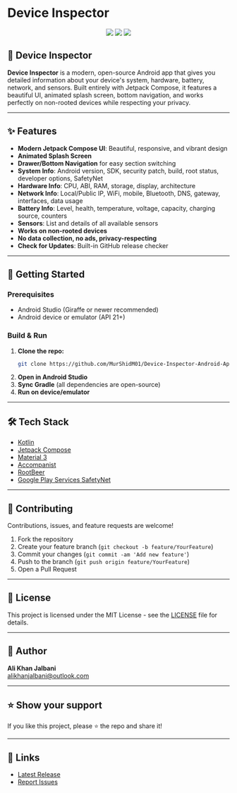 # Device Inspector

<p align="center">
  <img src="https://img.shields.io/github/v/release/MurShidM01/Device-Inspector-Android-App-JetpackCompose?label=Latest%20Release" />
  <img src="https://img.shields.io/github/license/MurShidM01/Device-Inspector-Android-App-JetpackCompose" />
  <img src="https://img.shields.io/badge/Built%20With-Jetpack%20Compose-43CEA2" />
</p>

## 📱 Device Inspector

**Device Inspector** is a modern, open-source Android app that gives you detailed information about your device's system, hardware, battery, network, and sensors. Built entirely with Jetpack Compose, it features a beautiful UI, animated splash screen, bottom navigation, and works perfectly on non-rooted devices while respecting your privacy.

---

## ✨ Features

- **Modern Jetpack Compose UI**: Beautiful, responsive, and vibrant design
- **Animated Splash Screen**
- **Drawer/Bottom Navigation** for easy section switching
- **System Info**: Android version, SDK, security patch, build, root status, developer options, SafetyNet
- **Hardware Info**: CPU, ABI, RAM, storage, display, architecture
- **Network Info**: Local/Public IP, WiFi, mobile, Bluetooth, DNS, gateway, interfaces, data usage
- **Battery Info**: Level, health, temperature, voltage, capacity, charging source, counters
- **Sensors**: List and details of all available sensors
- **Works on non-rooted devices**
- **No data collection, no ads, privacy-respecting**
- **Check for Updates**: Built-in GitHub release checker

---

## 🚀 Getting Started

### Prerequisites
- Android Studio (Giraffe or newer recommended)
- Android device or emulator (API 21+)

### Build & Run
1. **Clone the repo:**
   ```bash
   git clone https://github.com/MurShidM01/Device-Inspector-Android-App-JetpackCompose.git
   ```
2. **Open in Android Studio**
3. **Sync Gradle** (all dependencies are open-source)
4. **Run on device/emulator**

---

## 🛠️ Tech Stack
- [Kotlin](https://kotlinlang.org/)
- [Jetpack Compose](https://developer.android.com/jetpack/compose)
- [Material 3](https://m3.material.io/)
- [Accompanist](https://google.github.io/accompanist/)
- [RootBeer](https://github.com/scottyab/rootbeer)
- [Google Play Services SafetyNet](https://developer.android.com/training/safetynet)

---

## 🤝 Contributing

Contributions, issues, and feature requests are welcome!

1. Fork the repository
2. Create your feature branch (`git checkout -b feature/YourFeature`)
3. Commit your changes (`git commit -am 'Add new feature'`)
4. Push to the branch (`git push origin feature/YourFeature`)
5. Open a Pull Request

---

## 📄 License

This project is licensed under the MIT License - see the [LICENSE](LICENSE) file for details.

---

## 👤 Author

**Ali Khan Jalbani**  
[alikhanjalbani@outlook.com](mailto:alikhanjalbani@outlook.com)

---

## ⭐️ Show your support

If you like this project, please ⭐️ the repo and share it!

---

## 🔗 Links
- [Latest Release](https://github.com/MurShidM01/Device-Inspector-Android-App-JetpackCompose/releases/latest)
- [Report Issues](https://github.com/MurShidM01/Device-Inspector-Android-App-JetpackCompose/issues)
